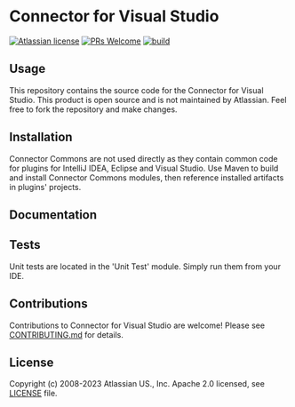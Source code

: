 # Connector for Visual Studio

[![Atlassian license](https://img.shields.io/badge/license-Apache%202.0-blue.svg?style=flat-square)](LICENSE)
[![PRs Welcome](https://img.shields.io/badge/PRs-welcome-brightgreen.svg?style=flat-square)](CONTRIBUTING.md)
[![build](https://img.shields.io/bitbucket/pipelines/atlassian-labs/connector-vs/master?style=flat-square)](https://bitbucket.org/atlassian/connector-vs/pipelines)

## Usage

This repository contains the source code for the Connector for Visual Studio. 
This product is open source and is not maintained by Atlassian. 
Feel free to fork the repository and make changes.

## Installation

Connector Commons are not used directly as they contain common code for plugins for IntelliJ IDEA, Eclipse and
Visual Studio. Use Maven to build and install Connector Commons modules, then reference installed artifacts
in plugins' projects.

## Documentation

## Tests

Unit tests are located in the 'Unit Test' module. Simply run them from your IDE.

## Contributions

Contributions to Connector for Visual Studio are welcome! Please see [CONTRIBUTING.md](CONTRIBUTING.md) for details.

## License

Copyright (c) 2008-2023 Atlassian US., Inc.
Apache 2.0 licensed, see [LICENSE](LICENSE) file.
